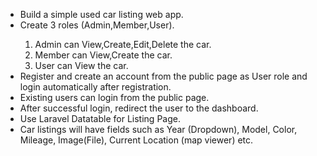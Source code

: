 <ul>
<li> Build a simple used car listing web app.</li>
<li> Create 3 roles (Admin,Member,User).</li>
<ol>
<li> Admin can View,Create,Edit,Delete the car.</li>
<li> Member can View,Create the car.</li>
<li> User can View the car.</li>
</ol>
<li> Register and create an account from the public page as User role and login automatically
after registration.</li>
<li> Existing users can login from the public page.</li>
<li> After successful login, redirect the user to the dashboard.</li>
<li> Use Laravel Datatable for Listing Page.</li>
<li> Car listings will have fields such as Year (Dropdown), Model, Color, Mileage, Image(File), Current Location (map viewer) etc.</li>
</ul>
